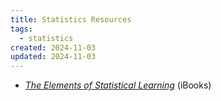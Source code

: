 ```yaml
---
title: Statistics Resources
tags:
  - statistics
created: 2024-11-03
updated: 2024-11-03
---
```

- [*The Elements of Statistical Learning*](https://hastie.su.domains/ElemStatLearn/) (iBooks)